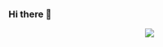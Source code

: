 ### Hi there 👋
<div align="center"> <img src="https://metrics.lecoq.io/TianyuFan0504?template=classic&config.timezone=Asia%2FShanghai"> </div>
<!--
**TianyuFan0504/TianyuFan0504** is a ✨ _special_ ✨ repository because its `README.md` (this file) appears on your GitHub profile.

Here are some ideas to get you started:

- 🔭 I’m currently working on ...
- 🌱 I’m currently learning ...
- 👯 I’m looking to collaborate on ...
- 🤔 I’m looking for help with ...
- 💬 Ask me about ...
- 📫 How to reach me: ...
- 😄 Pronouns: ...
- ⚡ Fun fact: ...
-->
